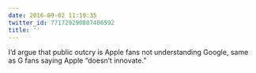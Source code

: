 ```yaml
---
date: 2016-09-02 11:19:35
twitter_id: 771729290807406592
title: ''
---
```


<!-- Tweet at https://twitter.com/statuses/771728892147208192 is either deleted or protected. -->

I’d argue that public outcry is Apple fans not understanding Google, same as G fans saying Apple “doesn’t innovate.”
